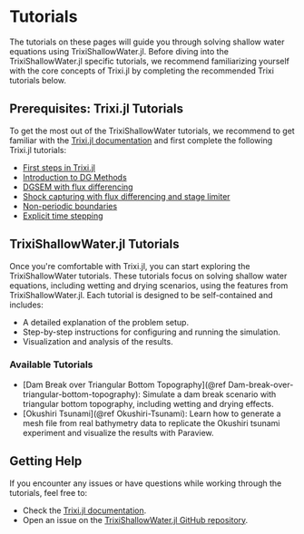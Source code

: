 # Tutorials

The tutorials on these pages will guide you through solving shallow water equations using TrixiShallowWater.jl. 
Before diving into the TrixiShallowWater.jl specific tutorials, we recommend familiarizing yourself with 
the core concepts of Trixi.jl by completing the recommended Trixi tutorials below.

## Prerequisites: Trixi.jl Tutorials

To get the most out of the TrixiShallowWater tutorials, we recommend to get familiar with the [Trixi.jl
documentation](https://trixi-framework.github.io/Trixi.jl/stable/) and first complete the following Trixi.jl tutorials:

- [First steps in Trixi.jl](https://trixi-framework.github.io/Trixi.jl/stable/tutorials/first_steps/getting_started/)
- [Introduction to DG Methods](https://trixi-framework.github.io/Trixi.jl/stable/tutorials/scalar_linear_advection_1d/)
- [DGSEM with flux differencing](https://trixi-framework.github.io/Trixi.jl/stable/tutorials/DGSEM_FluxDiff/)
- [Shock capturing with flux differencing and stage limiter](https://trixi-framework.github.io/Trixi.jl/stable/tutorials/shock_capturing/)
- [Non-periodic boundaries](https://trixi-framework.github.io/Trixi.jl/stable/tutorials/non_periodic_boundaries/)
- [Explicit time stepping](https://trixi-framework.github.io/Trixi.jl/stable/tutorials/time_stepping/)

## TrixiShallowWater.jl Tutorials

Once you're comfortable with Trixi.jl, you can start exploring the TrixiShallowWater tutorials. 
These tutorials focus on solving shallow water equations, including wetting and drying scenarios, 
using the features from TrixiShallowWater.jl. Each tutorial is designed to be self-contained and includes:
- A detailed explanation of the problem setup.
- Step-by-step instructions for configuring and running the simulation.
- Visualization and analysis of the results.

### Available Tutorials

- [Dam Break over Triangular Bottom Topography](@ref Dam-break-over-triangular-bottom-topography):
   Simulate a dam break scenario with triangular bottom topography, including wetting and drying effects.
- [Okushiri Tsunami](@ref Okushiri-Tsunami): 
   Learn how to generate a mesh file from real bathymetry data to replicate the Okushiri tsunami experiment
   and visualize the results with Paraview.

## Getting Help

If you encounter any issues or have questions while working through the tutorials, feel free to:
- Check the [Trixi.jl documentation](https://trixi-framework.github.io/Trixi.jl/stable/).
- Open an issue on the [TrixiShallowWater.jl GitHub repository](https://github.com/trixi-framework/TrixiShallowWater.jl/issues).